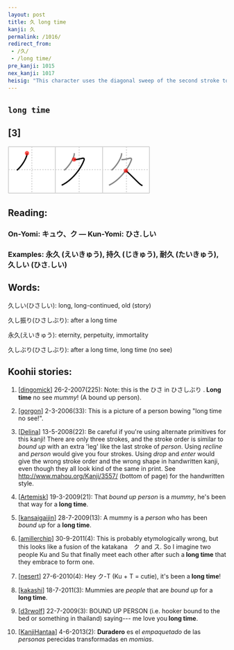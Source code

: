 ```yaml
---
layout: post
title: 久 long time
kanji: 久
permalink: /1016/
redirect_from:
 - /久/
 - /long time/
pre_kanji: 1015
nex_kanji: 1017
heisig: "This character uses the diagonal sweep of the second stroke to double up for <i>bound up</i> and a <i>person</i>. Think of a mummy, and the key word will not be far behind."
---
```


## `long time`

## [3]

<div class="stroke"><img src="../images/E4B985.png" /></div>

## Reading:

### On-Yomi: キュウ、ク &mdash; Kun-Yomi: ひさ.しい

### Examples: 永久 (えいきゅう), 持久 (じきゅう), 耐久 (たいきゅう), 久しい (ひさ.しい)

## Words:

久しい(ひさしい): long, long-continued, old (story)

久し振り(ひさしぶり): after a long time

永久(えいきゅう): eternity, perpetuity, immortality

久しぶり(ひさしぶり): after a long time, long time (no see)

## Koohii stories:

1) [<a href="http://kanji.koohii.com/profile/dingomick">dingomick</a>] 26-2-2007(225): Note: this is the ひさ in ひさしぶり .<strong> Long time</strong> no see <em>mummy</em>! (A bound up person). 

2) [<a href="http://kanji.koohii.com/profile/gorgon">gorgon</a>] 2-3-2006(33): This is a picture of a person bowing &quot;long time no see!&quot;. 

3) [<a href="http://kanji.koohii.com/profile/Delina">Delina</a>] 13-5-2008(22): Be careful if you&#039;re using alternate primitives for this kanji! There are only three strokes, and the stroke order is similar to <em>bound up</em> with an extra &#039;leg&#039; like the last stroke of <em>person</em>. Using <em>recline</em> and <em>person</em> would give you four strokes. Using <em>drop</em> and <em>enter</em> would give the wrong stroke order and the wrong shape in handwritten kanji, even though they all look kind of the same in print. See <a href="http://www.mahou.org/Kanji/3557/">http://www.mahou.org/Kanji/3557/</a> (bottom of page) for the handwritten style. 

4) [<a href="http://kanji.koohii.com/profile/Artemisk">Artemisk</a>] 19-3-2009(21): That <em>bound up</em> <em>person</em> is a <em>mummy</em>, he&#039;s been that way for a<strong> long time</strong>. 

5) [<a href="http://kanji.koohii.com/profile/kansaigaijin">kansaigaijin</a>] 28-7-2009(13): A mummy is a <em>person</em> who has been <em>bound up</em> for a <strong>long time</strong>. 

6) [<a href="http://kanji.koohii.com/profile/amillerchip">amillerchip</a>] 30-9-2011(4): This is probably etymologically wrong, but this looks like a fusion of the katakana　ク and ス. So I imagine two people Ku and Su that finally meet each other after such a<strong> long time</strong> that they embrace to form one. 

7) [<a href="http://kanji.koohii.com/profile/nesert">nesert</a>] 27-6-2010(4): Hey ク-T (Ku + T = cutie), it&#039;s been a<strong> long time</strong>! 

8) [<a href="http://kanji.koohii.com/profile/kakashi">kakashi</a>] 18-7-2011(3): Mummies are <em>people</em> that are <em>bound up</em> for a<strong> long time</strong>. 

9) [<a href="http://kanji.koohii.com/profile/d3rwolf">d3rwolf</a>] 22-7-2009(3): BOUND UP PERSON (i.e. hooker bound to the bed or something in thailand) saying--- me love you<strong> long time</strong>. 

10) [<a href="http://kanji.koohii.com/profile/KanjiHantaa">KanjiHantaa</a>] 4-6-2013(2): <strong>Duradero</strong> es el <em>empaquetado</em> de las <em>personas</em> perecidas transformadas en <em>momias</em>. 

